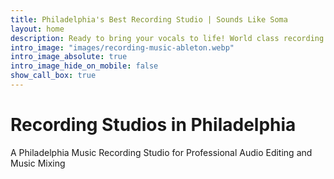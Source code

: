 ```yaml
---
title: Philadelphia's Best Recording Studio | Sounds Like Soma
layout: home
description: Ready to bring your vocals to life! World class recording studio, mixing, mastering with state-of-the-art audio equipment. Sounds Like Soma
intro_image: "images/recording-music-ableton.webp"
intro_image_absolute: true
intro_image_hide_on_mobile: false
show_call_box: true
---
```


# Recording Studios in Philadelphia

A Philadelphia Music Recording Studio for Professional Audio Editing and Music Mixing


